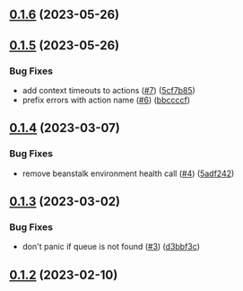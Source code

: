 ## [0.1.6](https://github.com/observeinc/aws-snapshot/compare/v0.1.5...v0.1.6) (2023-05-26)



## [0.1.5](https://github.com/observeinc/aws-snapshot/compare/v0.1.4...v0.1.5) (2023-05-26)


### Bug Fixes

* add context timeouts to actions ([#7](https://github.com/observeinc/aws-snapshot/issues/7)) ([5cf7b85](https://github.com/observeinc/aws-snapshot/commit/5cf7b85aea9ae1d7dd125ff1ad6809b1d9d9bfd3))
* prefix errors with action name ([#6](https://github.com/observeinc/aws-snapshot/issues/6)) ([bbccccf](https://github.com/observeinc/aws-snapshot/commit/bbccccf2c2101e40344d3c1a19c0aa8f4a97d3a5))



## [0.1.4](https://github.com/observeinc/aws-snapshot/compare/v0.1.3...v0.1.4) (2023-03-07)


### Bug Fixes

* remove beanstalk environment health call ([#4](https://github.com/observeinc/aws-snapshot/issues/4)) ([5adf242](https://github.com/observeinc/aws-snapshot/commit/5adf2421633a2d2bf80c3ab68f82d21db2f6019a))



## [0.1.3](https://github.com/observeinc/aws-snapshot/compare/v0.1.2...v0.1.3) (2023-03-02)


### Bug Fixes

* don't panic if queue is not found ([#3](https://github.com/observeinc/aws-snapshot/issues/3)) ([d3bbf3c](https://github.com/observeinc/aws-snapshot/commit/d3bbf3c25f88ac9b145c81b77e9d45df5126406f))



## [0.1.2](https://github.com/observeinc/aws-snapshot/compare/v0.1.1...v0.1.2) (2023-02-10)



